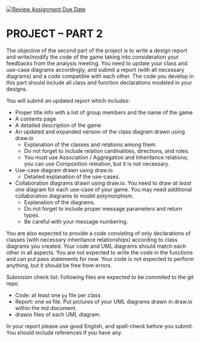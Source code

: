 [![Review Assignment Due Date](https://classroom.github.com/assets/deadline-readme-button-24ddc0f5d75046c5622901739e7c5dd533143b0c8e959d652212380cedb1ea36.svg)](https://classroom.github.com/a/L6JrQpyN)
# PROJECT – PART 2

The objective of the second part of the project is to write a design report and write/modify the code of the game taking into consideration your feedbacks from the analysis meeting.
You need to update your class and use-case diagrams accordingly, and submit a report (with all necessary diagrams) and a code compatible with each other. The code you develop in this part should include all class and function declarations modeled in your designs.

You will submit an updated report which includes:  

- Proper title info with a list of group members and the name of the game
- A contents page
- A detailed description of the game
- An updated and expanded version of the class diagram drawn using draw.io
  - Explanation of the classes and relations among them.
  - Do not forget to include relation cardinalities, directions, and roles.
  - You must use Association / Aggregation and Inheritance relations; you can use Composition releation, but it is not necessary.
- Use-case diagram drawn using draw.io
  - Detailed explanation of the use-cases.
- Collaboration diagrams drawn using draw.io. You need to draw _at least one_ diagram for each use-case of your game. You may need additional collaboration diagrams to model polymorphism.
  - Explanation of the diagrams.
  - Do not forget to include proper message parameters and return types.
  - Be careful with your message numbering.

You are also expected to provide a code consisting of only declarations of classes (with necessary inheritance relationships) according to class diagrams you created. Your code and UML diagrams should match each other in all aspects. You are not expected to write the code in the functions and can put pass statements for now. Your code is not expected to perform anything, but it should be free from errors.

Submision check list: Following files are expected to be commited to the git repo.

- Code: at least one `py` file per class
- Report: one `md` file. Put pictures of your UML diagrams drawn in draw.io within the md document.
- drawio files of each UML diagram.

In your report please use good English, and spell-check before you submit. You should include references if you have any.